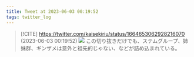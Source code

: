 ```yaml
---
title: Tweet at 2023-06-03 00:19:52
tags: twitter_log
---
```


> [!CITE] https://twitter.com/kaisekiriu/status/1664653062928216070 (2023-06-03 00:19:52)
> ![](https://twitter.com/kaisekiriu/status/1664653062928216070)
> この切り抜きだけでも、ステムグループ、姉妹群、ギンザメは意外と祖先的じゃない、などが詰め込まれている。
